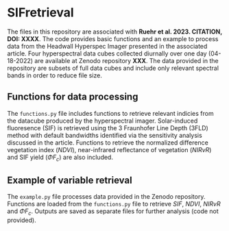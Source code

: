 # SIFretrieval
The files in this repository are associated with **Ruehr et al. 2023. CITATION, DOI: XXXX**. The code provides basic functions and an example to process data from the Headwall Hyperspec Imager presented in the associated article. Four hyperspectral data cubes collected diurnally over one day (04-18-2022) are available at Zenodo repository **XXX**. The data provided in the repository are subsets of full data cubes and include only relevant spectral bands in order to reduce file size.

## Functions for data processing
The `functions.py` file includes functions to retrieve relevant indicies from the datacube produced by the hyperspectral imager. Solar-induced fluoresence (SIF) is retrieved using the 3 Fraunhofer Line Depth (3FLD) method with default bandwidths identified via the sensitivity analysis discussed in the article. Functions to retrieve the normalized difference vegetation index (_NDVI_), near-infrared reflectance of vegetation (_NIRvR_) and SIF yield (_$\Phi F_{c}$_) are also included. 

## Example of variable retrieval
The `example.py` file processes data provided in the Zenodo repository. Functions are loaded from the `functions.py` file to retrieve _SIF_, _NDVI_, _NIRvR_ and $\Phi F_{c}$. Outputs are saved as separate files for further analysis (code not provided). 
